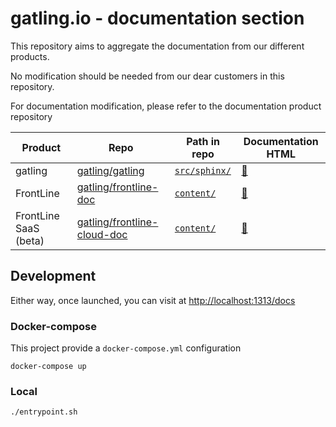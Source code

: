 # gatling.io - documentation section

This repository aims to aggregate the documentation from our different products.

No modification should be needed from our dear customers in this repository.

For documentation modification, please refer to the documentation product repository

| Product | Repo | Path in repo | Documentation HTML |
| ------- | ---- | ------------ | ------------------ |
| gatling | [gatling/gatling](https://github.com/gatling/gatling) | [`src/sphinx/`](https://github.com/gatling/gatling/tree/master/src/sphinx) | [:link:](https://gatling.io/docs/oss/) |
| FrontLine | [gatling/frontline-doc](https://github.com/gatling/frontline-doc) | [`content/`](https://github.com/gatling/frontline-doc/tree/main/content) | [:link:](https://gatling.io/docs/self-hosted/) |
| FrontLine SaaS (beta) | [gatling/frontline-cloud-doc](https://github.com/gatling/frontline-cloud-doc) | [`content/`](https://github.com/gatling/frontline-cloud-doc/tree/main/content) | [:link:](https://gatling.io/docs/cloud/) |


## Development

Either way, once launched, you can visit at [http://localhost:1313/docs](http://localhost:1313/docs)

### Docker-compose

This project provide a `docker-compose.yml` configuration

```console
docker-compose up
```

### Local

```console
./entrypoint.sh
```
